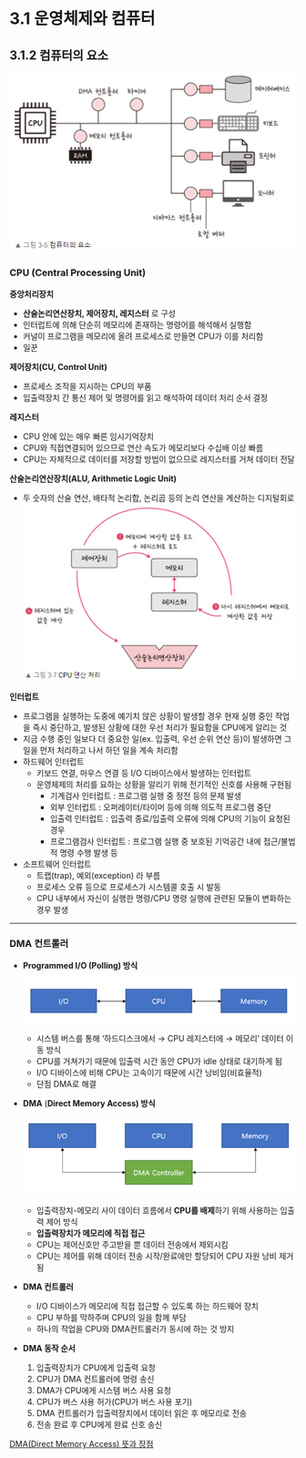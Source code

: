 # 3.1 운영체제와 컴퓨터

## 3.1.2 컴퓨터의 요소

![Untitled](./img/ch3.1_5.png)

### CPU (Central Processing Unit)

**중앙처리장치**

- **산술논리연산장치, 제어장치, 레지스터** 로 구성
- 인터럽트에 의해 단순히 메모리에 존재하는 명령어를 해석해서 실행함
- 커널이 프로그램을 메모리에 올려 프로세스로 만들면 CPU가 이를 처리함
- 일꾼

**제어장치(CU, Control Unit)**

- 프로세스 조작을 지시하는 CPU의 부품
- 입출력장치 간 통신 제어 및 명령어를 읽고 해석하여 데이터 처리 순서 결정

**레지스터**

- CPU 안에 있는 매우 빠른 임시기억장치
- CPU와 직접연결되어 있으므로 연산 속도가 메모리보다 수십배 이상 빠름
- CPU는 자체적으로 데이터를 저장할 방법이 없으므로 레지스터를 거쳐 데이터 전달

**산술논리연산장치(ALU, Arithmetic Logic Unit)**

- 두 숫자의 산술 연산, 배타적 논리합, 논리곱 등의 논리 연산을 계산하는 디지털회로
  ![Untitled](./img/ch3.1_6.png)

**인터럽트**

- 프로그램을 실행하는 도중에 예기치 않은 상황이 발생할 경우 현재 실행 중인 작업을 즉시 중단하고, 발생된 상황에 대한 우선 처리가 필요함을 CPU에게 알리는 것
- 지금 수행 중인 일보다 더 중요한 일(ex. 입출력, 우선 순위 연산 등)이 발생하면 그 일을 먼저 처리하고 나서 하던 일을 계속 처리함
- 하드웨어 인터럽트
  - 키보드 연결, 마우스 연결 등 I/O 디바이스에서 발생하는 인터럽트
  - 운영체제의 처리를 요하는 상황을 알리기 위해 전기적인 신호를 사용해 구현됨
    - 기계검사 인터럽트 : 프로그램 실행 중 정전 등의 문제 발생
    - 외부 인터럽트 : 오퍼레이터/타이머 등에 의해 의도적 프로그램 중단
    - 입출력 인터럽트 : 입출력 종료/입출력 오류에 의해 CPU의 기능이 요청된 경우
    - 프로그램검사 인터럽트 : 프로그램 실행 중 보호된 기억공간 내에 접근/불법적 명령 수행 발생 등
- 소프트웨어 인터럽트
  - 트랩(trap), 예외(exception) 라 부름
  - 프로세스 오류 등으로 프로세스가 시스템콜 호출 시 발동
  - CPU 내부에서 자신이 실행한 명령/CPU 명령 실행에 관련된 모듈이 변화하는 경우 발생

---

### **DMA 컨트롤러**

- **Programmed I/O (Polling) 방식**

  ![Untitled](./img/ch3.1_7.png)

  - 시스템 버스를 통해 ‘하드디스크에서 → CPU 레지스터에 → 메모리’ 데이터 이동 방식
  - CPU를 거쳐가기 때문에 입출력 시간 동안 CPU가 idle 상태로 대기하게 됨
  - I/O 디바이스에 비해 CPU는 고속이기 때문에 시간 낭비임(비효율적)
  - 단점 DMA로 해결

- **DMA** (**Direct Memory Access) 방식**

  ![Untitled](./img/ch3.1_8.png)

  - 입출력장치-메모리 사이 데이터 흐름에서 **CPU를 배제**하기 위해 사용하는 입출력 제어 방식
  - **입출력장치가 메모리에 직접 접근**
  - CPU는 제어신호만 주고받을 뿐 데이터 전송에서 제외시킴
  - CPU는 제어를 위해 데이터 전송 시작/완료에만 할당되어 CPU 자원 낭비 제거됨

- **DMA 컨트롤러**

  - I/O 디바이스가 메모리에 직접 접근할 수 있도록 하는 하드웨어 장치
  - CPU 부하를 막하주며 CPU의 일을 함께 부담
  - 하나의 작업을 CPU와 DMA컨트롤러가 동시에 하는 것 방지

- **DMA 동작 순서**
  1. 입출력장치가 CPU에게 입출력 요청
  2. CPU가 DMA 컨트롤러에 명령 송신
  3. DMA가 CPU에게 시스템 버스 사용 요청
  4. CPU가 버스 사용 허가(CPU가 버스 사용 포기)
  5. DMA 컨트롤러가 입출력장치에서 데이터 읽은 후 메모리로 전송
  6. 전송 완료 후 CPU에게 완료 신호 송신

[DMA(Direct Memory Access) 뜻과 장점](https://hydroponicglass.tistory.com/283)
